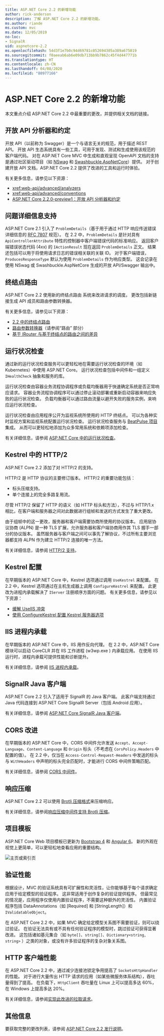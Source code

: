 ```yaml
---
title: ASP.NET Core 2.2 的新增功能
author: rick-anderson
description: 了解 ASP.NET Core 2.2 的新增功能。
ms.author: riande
ms.custom: mvc
ms.date: 12/05/2019
no-loc:
- SignalR
uid: aspnetcore-2.2
ms.openlocfilehash: 54d3f1e7b0c94d69781c052694305a389a675019
ms.sourcegitcommit: f0aeeab6ab6e09db713bb9b7862c45f4d447771b
ms.translationtype: HT
ms.contentlocale: zh-CN
ms.lasthandoff: 04/08/2020
ms.locfileid: "80977166"
---
```

# <a name="whats-new-in-aspnet-core-22"></a>ASP.NET Core 2.2 的新增功能

本文重点介绍 ASP.NET Core 2.2 中最重要的更改，并提供相关文档的链接。

## <a name="openapi-analyzers--conventions"></a>开放 API 分析器和约定

开放 API（以前称为 Swagger）是一个与语言无关的规范，用于描述 REST API。 开放 API 生态系统具有一些工具，可用于发现、测试和生成使用该规范的客户端代码。 对在 ASP.NET Core MVC 中生成和直观呈现 OpenAPI 文档的支持是通过社区驱动项目（如 [NSwag](https://github.com/RicoSuter/NSwag) 和 [Swashbuckle.AspNetCore](https://github.com/domaindrivendev/Swashbuckle.AspNetCore)）提供。 对于创建开放 API 文档，ASP.NET Core 2.2 提供了改进的工具和运行时体验。

有关更多信息，请参见以下资源：

* <xref:web-api/advanced/analyzers>
* <xref:web-api/advanced/conventions>
* [ASP.NET Core 2.2.0-preview1：开放 API 分析器和约定](https://blogs.msdn.microsoft.com/webdev/2018/08/23/asp-net-core-2-20-preview1-open-api-analyzers-conventions/)

## <a name="problem-details-support"></a>问题详细信息支持

ASP.NET Core 2.1 引入了 `ProblemDetails`（基于用于通过 HTTP 响应传送错误详细信息的 [RFC 7807](https://tools.ietf.org/html/rfc7807) 规范）。 在 2.2 中，`ProblemDetails` 是针对具有 `ApiControllerAttribute` 特性的控制器中客户端错误代码的标准响应。 返回客户端错误状态代码 (4xx) 的 `IActionResult` 现在返回 `ProblemDetails` 正文。 结果还包括可以用于将使用请求日志的错误相关联的关联 ID。 对于客户端错误，`ProducesResponseType` 默认为使用 `ProblemDetails` 作为响应类型。 这会记录在使用 NSwag 或 Swashbuckle.AspNetCore 生成的开放 API/Swagger 输出中。

## <a name="endpoint-routing"></a>终结点路由

ASP.NET Core 2.2 使用新的终结点路由  系统来改进请求的调度。 更改包括新链接生成 API 成员和路由参数转换器。

有关更多信息，请参见以下资源：

* [2.2 中的终结点路由](https://blogs.msdn.microsoft.com/webdev/2018/08/27/asp-net-core-2-2-0-preview1-endpoint-routing/)
* [路由参数转换器](https://www.hanselman.com/blog/ASPNETCore22ParameterTransformersForCleanURLGenerationAndSlugsInRazorPagesOrMVC.aspx)（请参阅“路由”  部分）
* [基于 IRouter 与基于终结点的路由之间的差异](xref:fundamentals/routing?view=aspnetcore-2.2#differences-from-earlier-versions-of-routing)

## <a name="health-checks"></a>运行状况检查

通过新的运行状况检查服务可以更轻松地在需要运行状况检查的环境（如 Kubernetes）中使用 ASP.NET Core。 运行状况检查包括中间件和一组定义 `IHealthCheck` 抽象和服务的库。

运行状况检查由容器业务流程协调程序或负载均衡器用于快速确定系统是否正常响应请求。 容器业务流程协调程序可以通过停止滚动部署或重新启动容器来响应失败的运行状况检查。 负载均衡器可以通过路由流量以避开失败的服务实例，来响应运行状况检查。

运行状况检查由应用程序公开为监视系统所使用的 HTTP 终结点。 可以为各种实时监视方案和监视系统配置运行状况检查。 运行状况检查服务与 [BeatPulse 项目](https://github.com/Xabaril/BeatPulse)集成。 从而可以更轻松地添加为众多常用系统和依赖项添加检查。

有关详细信息，请参阅 [ASP.NET Core 中的运行状况检查](xref:host-and-deploy/health-checks)。

## <a name="http2-in-kestrel"></a>Kestrel 中的 HTTP/2

ASP.NET Core 2.2 添加了对 HTTP/2 的支持。

HTTP/2 是 HTTP 协议的主要修订版本。 HTTP/2 的重要功能包括：

* 标头压缩支持。
* 单个连接上的完全多路复用流。

尽管 HTTP/2 保留了 HTTP 的语义（如 HTTP 标头和方法），不过与 HTTP/1.x 相比，在客户端和服务器之间对此数据进行组帧和发送的方式发生了重大更改。

由于组帧中的这一更改，服务器和客户端需要协商所使用的协议版本。 应用层协议协商 (ALPN) 是一种 TLS 扩展，允许服务器和客户端协商用作其 TLS 握手一部分的协议版本。 虽然服务器与客户端之间可以事先了解协议，不过所有主要浏览器都支持 ALPN 作为建立 HTTP/2 连接的唯一方法。

有关详细信息，请参阅 [HTTP/2 支持](xref:fundamentals/servers/index?view=aspnetcore-2.2#http2-support)。

## <a name="kestrel-configuration"></a>Kestrel 配置

在早期版本的 ASP.NET Core 中，Kestrel 选项通过调用 `UseKestrel` 来配置。 在 2.2 中，Kestrel 选项通过在主机生成器上调用 `ConfigureKestrel` 来配置。 此更改为进程内承载解决了 `IServer` 注册顺序方面的问题。 有关更多信息，请参见以下资源：

* [缓解 UseIIS 冲突](https://github.com/aspnet/KestrelHttpServer/issues/2760)
* [使用 ConfigureKestrel 配置 Kestrel 服务器选项](xref:fundamentals/servers/kestrel?view=aspnetcore-2.2#how-to-use-kestrel-in-aspnet-core-apps)

## <a name="iis-in-process-hosting"></a>IIS 进程内承载

在早期版本的 ASP.NET Core 中，IIS 用作反向代理。 在 2.2 中，ASP.NET Core 模块可以启动 CoreCLR 并在 IIS 工作进程 (w3wp.exe  ) 内承载应用。 在使用 IIS 运行时，进程内承载可提供性能和诊断提升。

有关详细信息，请参阅 [IIS 进程内承载](xref:host-and-deploy/aspnet-core-module?view=aspnetcore-2.2#in-process-hosting-model)。

## <a name="opno-locsignalr-java-client"></a>SignalR Java 客户端

ASP.NET Core 2.2 引入了适用于 SignalR 的 Java 客户端。 此客户端支持通过 Java 代码连接到 ASP.NET Core SignalR Server（包括 Android 应用）。

有关详细信息，请参阅 [ASP.NET Core SignalR Java 客户端](https://docs.microsoft.com/aspnet/core/signalr/java-client?view=aspnetcore-2.2)。

## <a name="cors-improvements"></a>CORS 改进

在早期版本的 ASP.NET Core 中，CORS 中间件允许发送 `Accept`、`Accept-Language`、`Content-Language` 和 `Origin` 标头（不考虑在 `CorsPolicy.Headers` 中配置的值）。 在 2.2 中，仅当在 `Access-Control-Request-Headers` 中发送的标头与 `WithHeaders` 中声明的标头完全匹配时，才能进行 CORS 中间件策略匹配。

有关详细信息，请参阅 [CORS 中间件](xref:security/cors?view=aspnetcore-2.2#set-the-allowed-request-headers)。

## <a name="response-compression"></a>响应压缩

ASP.NET Core 2.2 可以使用 [Brotli 压缩格式](https://tools.ietf.org/html/rfc7932)来压缩响应。

有关详细信息，请参阅[响应压缩中间件支持 Brotli 压缩](xref:performance/response-compression?view=aspnetcore-2.2#brotli-compression-provider)。

## <a name="project-templates"></a>项目模板

ASP.NET Core Web 项目模板已更新为 [Bootstrap 4](https://getbootstrap.com/docs/4.1/migration/) 和 [Angular 6](https://blog.angular.io/version-6-of-angular-now-available-cc56b0efa7a4)。 新的外观在视觉上更简单，可以更轻松地查看应用的重要结构。

![主页或索引页](~/tutorials/razor-pages/razor-pages-start/_static/home2.2.png)

## <a name="validation-performance"></a>验证性能

根据设计，MVC 的验证系统具有可扩展性和灵活性，让你能够基于每个请求确定应用于给定模型的验证程序。 这非常适用于创作复杂的验证提供程序。 但最常见的情况是，应用程序仅使用内置验证程序，不需要这种额外的灵活性。 内置验证程序包括 DataAnnotations（如 [Required] 和 [StringLength]）和 `IValidatableObject`。

在 ASP.NET Core 2.2 中，如果 MVC 确定给定模型关系图不需要验证，则可以绕过验证。 在验证无法具有或不具有任何验证程序的模型时，跳过验证可获得显著改进。 这包括诸如基元集合（如 `byte[]`、`string[]`、`Dictionary<string, string>` ）之类的对象，或没有许多验证程序的复杂对象关系图。

## <a name="http-client-performance"></a>HTTP 客户端性能

在 ASP.NET Core 2.2 中，通过减少连接池锁定争用提高了 `SocketsHttpHandler` 的性能。 对于进行大量传出 HTTP 请求的应用（如某些微服务体系结构），吞吐量得到了提高。 在负载下，`HttpClient` 吞吐量在 Linux 上可以提高多达 60%，在 Windows 上提高多达 20%。

有关详细信息，请参阅[实现此改进的拉取请求](https://github.com/dotnet/corefx/pull/32568)。

## <a name="additional-information"></a>其他信息

要获取完整的更改列表，请参阅 [ASP.NET Core 2.2 发行说明](https://github.com/dotnet/aspnetcore/releases/tag/2.2.0)。
